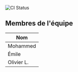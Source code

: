 ![CI Status](https://github.com/RiadhmcadiXX/14E-TP3/actions/workflows/ci.yml/badge.svg)

## Membres de l'équipe
| Nom |
|------|
| Mohammed |
| Émile |
| Olivier L. |


